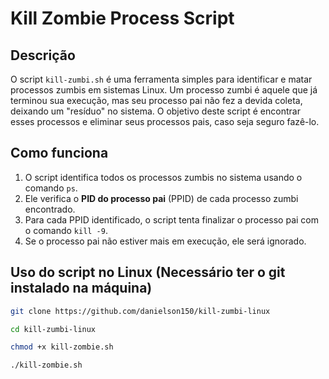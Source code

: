 # Kill Zombie Process Script

## Descrição

O script `kill-zumbi.sh` é uma ferramenta simples para identificar e matar processos zumbis em sistemas Linux. Um processo zumbi é aquele que já terminou sua execução, mas seu processo pai não fez a devida coleta, deixando um "resíduo" no sistema. O objetivo deste script é encontrar esses processos e eliminar seus processos pais, caso seja seguro fazê-lo.

## Como funciona

1. O script identifica todos os processos zumbis no sistema usando o comando `ps`.
2. Ele verifica o **PID do processo pai** (PPID) de cada processo zumbi encontrado.
3. Para cada PPID identificado, o script tenta finalizar o processo pai com o comando `kill -9`.
4. Se o processo pai não estiver mais em execução, ele será ignorado.

## Uso do script no Linux (Necessário ter o git instalado na máquina)

```bash
git clone https://github.com/danielson150/kill-zumbi-linux
```
```bash
cd kill-zumbi-linux
```
```bash
chmod +x kill-zombie.sh
```
```bash
./kill-zombie.sh
```

